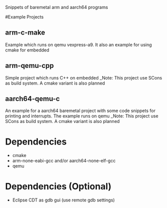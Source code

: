 Snippets of baremetal arm and aarch64 programs

#Example Projects

## arm-c-make
Example which runs on qemu vexpress-a9. It also an example for using cmake for embedded

## arm-qemu-cpp
Simple project which runs C++ on embedded
_Note: This project use SCons as build system. A cmake variant is also planned

## aarch64-qemu-c
An example for a aarch64 baremetal project with some code snippets for printing and interrupts.
The example runs on qemu
_Note: This project use SCons as build system. A cmake variant is also planned

# Dependencies
- cmake
- arm-none-eabi-gcc and/or aarch64-none-elf-gcc
- qemu

# Dependencies (Optional)
 - Eclipse CDT as gdb gui (use remote gdb settings)